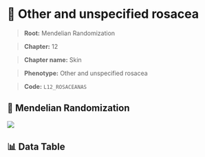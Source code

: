 # 🧪 Other and unspecified rosacea

> **Root:** Mendelian Randomization

> **Chapter:** 12  

> **Chapter name:** Skin

> **Phenotype:** Other and unspecified rosacea  

> **Code:** `L12_ROSACEANAS`

## 🧬 Mendelian Randomization  

<img src="/MR/Figures/Forward/L12_ROSACEANAS.png"/>

## 📊 Data Table

<CsvTableMRF src="/MR/Data/Forward/L12_ROSACEANAS.csv"/>
